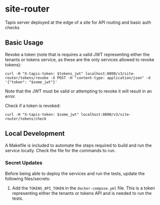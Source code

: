 # site-router
Tapis server deployed at the edge of a site for API routing and basic auth checks


## Basic Usage

Revoke a token (note that is requires a valid JWT representing either the tenants or tokens service, as 
these are the only services allowed to revoke tokens):

```
curl -H "X-tapis-token: $tokens_jwt" localhost:8000/v3/site-router/tokens/revoke -X POST -H "content-type: application/json" -d '{"token": "$some_jwt"}' 
```

Note that the JWT must be valid or attempting to revoke it will result in an error.

Check if a token is revoked:
```
curl -H "X-tapis-token: $some_jwt" localhost:8000/v3/site-router/tokens/check
```

## Local Development

A Makefile is included to automate the steps required to build and run the service locally. Check the file for the commands to run. 

### Secret Updates
Before being able to deploy the services and run the tests, update the following files/secrets:

1. Add the `TOKENS_API_TOKEN` in the `docker-compose.yml` file. This is a token representing either the tenants or tokens API and is needed to run the tests.
